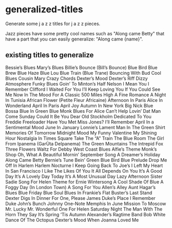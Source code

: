 # generalized-titles
Generate some j a z z titles for j a z z pieces.

Jazz pieces have some pretty cool names such as "Along came Betty" that have a part that you can easily generalize: "Along came {name}".

## existing titles to generalize

Bessie’s Blues
Mary’s Blues
Billie’s Bounce (Bill’s Bounce)
Blue Bird
Blue Brew
Blue Haze
Blue Lou
Blue Train (Blue Trane)
Bouncing With Bud
Cool Blues
Cousin Mary
Crazy Chords
Dexter’s Mood
Dexter’s Riff
Dizzy Atmosphere
Funky Blues
Goin’ To Minton’s
Half Nelson
I Mean You
I Remember Clifford
I Waited For You
I’ll Keep Loving You
If You Could See Me Now
In The Mood For A Classic
500 Miles High
A Fine Romance
A Night In Tunisia
African Flower (Petite Fleur Africaine)
Afternoon In Paris
Alice In Wonderland
April In Paris
April Joy
Autumn In New York
Big Nick
Blue Bossa
Blue In Green
Blue Monk
Blues For Alice
Can’t Help Lovin’ Dat Man
Come Sunday
Could It Be You
Dear Old Stockholm
Dedicated To You
Freddie Freeloader
Have You Met Miss Jones?
I’ll Remember April
In a Sentimental Mood
June In January
Lonnie’s Lament
Man In The Green Shirt
Memories Of Tomorrow
Midnight Mood
My Funny Valentine
My Shining Hour
Nostalgia In Times Square
Take The “A” Train
The Blue Room
The Girl From Ipanema (GarÙta DeIpanema)
The Green Mountains
The Intrepid Fox
Three Flowers
Waltz For Debby
West Coast Blues
Alfie’s Theme
Monk’s Shop
Oh, What A Beautiful Mornin’
September Song
A Dreamer’s Holiday
Along Came Betty
Bernie’s Tune
Bein’ Green
Blue Bird
Blue Prelude
Drop Me Off In Harlem
Harlem Nocturne
I Keep Going Back To Joe’s
I Left My Heart In San Francisco
I Like The Likes Of You
It All Depends On You
It’s A Good Day
It’s A Lovely Day Today
It’s A Most Unusual Day
Lazy Afternoon
Sister Sadie
Song For Helen
Theme for Ernie
Wintersong
A Cool Shade Of Blue
A Foggy Day (In London Town)
A Song For You
Allen’s Alley
Aunt Hagar’s Blues
Blue Friday
Blue Soul
Blues In Frankie’s Flat
Buster’s Last Stand
Dexter Digs In
Dinner For One, Please James
Duke’s Place
I Remember Duke
John’s Bunch
Johnny One-Note
Memphis In June
Mission To Moscow
Mr. Lucky
Mr. Wonderful
One For Helen
Saturday Night
The Man With The Horn
They Say It’s Spring
‘Tis Autumn
Alexander’s Ragtime Band
Bob White
Dance Of The Octopus
Dexter’s Mood
When Joanna Loved Me
